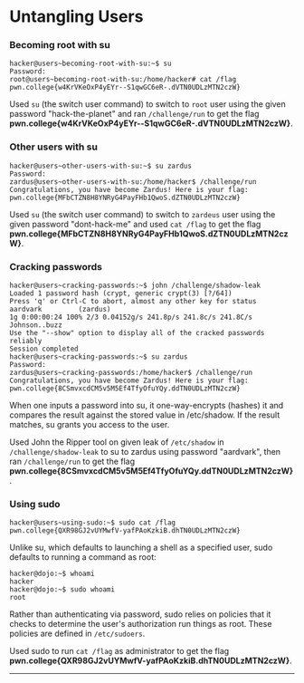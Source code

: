# Untangling Users

### Becoming root with su
```
hacker@users~becoming-root-with-su:~$ su
Password: 
root@users~becoming-root-with-su:/home/hacker# cat /flag
pwn.college{w4KrVKeOxP4yEYr--S1qwGC6eR-.dVTN0UDLzMTN2czW}
```
Used ```su``` (the switch user command) to switch to ```root``` user using the given password "hack-the-planet" and ran ```/challenge/run``` to get the flag **pwn.college{w4KrVKeOxP4yEYr--S1qwGC6eR-.dVTN0UDLzMTN2czW}**.

### Other users with su
```
hacker@users~other-users-with-su:~$ su zardus
Password: 
zardus@users~other-users-with-su:/home/hacker$ /challenge/run
Congratulations, you have become Zardus! Here is your flag:
pwn.college{MFbCTZN8H8YNRyG4PayFHb1QwoS.dZTN0UDLzMTN2czW}
```
Used ```su``` (the switch user command) to switch to ```zardeus``` user using the given password "dont-hack-me" and used ```cat /flag``` to get the flag **pwn.college{MFbCTZN8H8YNRyG4PayFHb1QwoS.dZTN0UDLzMTN2czW}**.

### Cracking passwords
```
hacker@users~cracking-passwords:~$ john /challenge/shadow-leak
Loaded 1 password hash (crypt, generic crypt(3) [?/64])
Press 'q' or Ctrl-C to abort, almost any other key for status
aardvark         (zardus)
1g 0:00:00:24 100% 2/3 0.04152g/s 241.8p/s 241.8c/s 241.8C/s Johnson..buzz
Use the "--show" option to display all of the cracked passwords reliably
Session completed
hacker@users~cracking-passwords:~$ su zardus
Password: 
zardus@users~cracking-passwords:/home/hacker$ /challenge/run
Congratulations, you have become Zardus! Here is your flag:
pwn.college{8CSmvxcdCM5v5M5Ef4TfyOfuYQy.ddTN0UDLzMTN2czW}
```
When one inputs a password into su, it one-way-encrypts (hashes) it and compares the result against the stored value in /etc/shadow. If the result matches, su grants you access to the user.

Used John the Ripper tool on given leak of ```/etc/shadow``` in ```/challenge/shadow-leak``` to su to zardus using password "aardvark", then ran ```/challenge/run``` to get the flag **pwn.college{8CSmvxcdCM5v5M5Ef4TfyOfuYQy.ddTN0UDLzMTN2czW}**.

### Using sudo
```
hacker@users~using-sudo:~$ sudo cat /flag
pwn.college{QXR98GJ2vUYMwfV-yafPAoKzkiB.dhTN0UDLzMTN2czW}
```
Unlike su, which defaults to launching a shell as a specified user, sudo defaults to running a command as root:

```
hacker@dojo:~$ whoami
hacker
hacker@dojo:~$ sudo whoami
root
```

Rather than authenticating via password, sudo relies on policies that it checks to determine the user's authorization run things as root. These policies are defined in ```/etc/sudoers```.

Used sudo to run ```cat /flag``` as administrator to get the flag **pwn.college{QXR98GJ2vUYMwfV-yafPAoKzkiB.dhTN0UDLzMTN2czW}**.
___